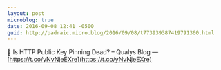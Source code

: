 ```yaml
---
layout: post
microblog: true
date: 2016-09-08 12:41 -0500
guid: http://padraic.micro.blog/2016/09/08/t773939387419791360.html
---
```

🔗 Is HTTP Public Key Pinning Dead? – Qualys Blog — [https://t.co/yNvNjeEXre](https://t.co/yNvNjeEXre)
